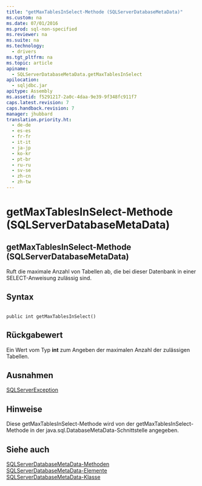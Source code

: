```yaml
---
title: "getMaxTablesInSelect-Methode (SQLServerDatabaseMetaData)"
ms.custom: na
ms.date: 07/01/2016
ms.prod: sql-non-specified
ms.reviewer: na
ms.suite: na
ms.technology: 
  - drivers
ms.tgt_pltfrm: na
ms.topic: article
apiname: 
  - SQLServerDatabaseMetaData.getMaxTablesInSelect
apilocation: 
  - sqljdbc.jar
apitype: Assembly
ms.assetid: f5291217-2a0c-4daa-9e39-9f348fc911f7
caps.latest.revision: 7
caps.handback.revision: 7
manager: jhubbard
translation.priority.ht: 
  - de-de
  - es-es
  - fr-fr
  - it-it
  - ja-jp
  - ko-kr
  - pt-br
  - ru-ru
  - sv-se
  - zh-cn
  - zh-tw
---
```

# getMaxTablesInSelect-Methode (SQLServerDatabaseMetaData)
    
## getMaxTablesInSelect\-Methode \(SQLServerDatabaseMetaData\)  
 Ruft die maximale Anzahl von Tabellen ab, die bei dieser Datenbank in einer SELECT\-Anweisung zulässig sind.  
  
## Syntax  
  
```  
  
public int getMaxTablesInSelect()  
```  
  
## Rückgabewert  
 Ein Wert vom Typ **int** zum Angeben der maximalen Anzahl der zulässigen Tabellen.  
  
## Ausnahmen  
 [SQLServerException](../content/SQLServerException-Class.md)  
  
## Hinweise  
 Diese getMaxTablesInSelect\-Methode wird von der getMaxTablesInSelect\-Methode in der java.sql.DatabaseMetaData\-Schnittstelle angegeben.  
  
## Siehe auch  
 [SQLServerDatabaseMetaData-Methoden](../content/SQLServerDatabaseMetaData-Methods.md)   
 [SQLServerDatabaseMetaData-Elemente](../content/SQLServerDatabaseMetaData-Members.md)   
 [SQLServerDatabaseMetaData-Klasse](../content/SQLServerDatabaseMetaData-Class.md)  
  
  
